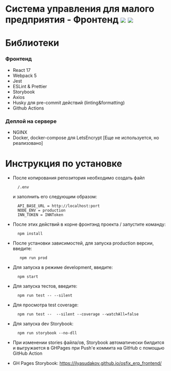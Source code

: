 # Система управления для малого предприятия - Фронтенд <a href="https://codeclimate.com/github/ilyasudakov/osfix_erp_frontend/maintainability"><img src="https://api.codeclimate.com/v1/badges/4caebb62502ad174f310/maintainability" /></a> <a href="https://codeclimate.com/github/ilyasudakov/osfix_erp_frontend/test_coverage"><img src="https://api.codeclimate.com/v1/badges/4caebb62502ad174f310/test_coverage" /></a>

# Библиотеки

### Фронтенд

- React 17
- Webpack 5
- Jest
- ESLint & Prettier
- Storybook
- Axios
- Husky для pre-commit действий (linting&formatting)
- Github Actions

### Деплой на сервере

- NGINX
- Docker, docker-compose для LetsEncrypt [Еще не используется, но реализовано]

# Инструкция по установке

- После копирования репозитория необходимо создать файл

        /.env

  и заполнить его следующим образом:

        API_BASE_URL = http://localhost:port
        NODE_ENV = production
        INN_TOKEN = INNToken

- После этих действий в корне фронтэнд проекта / запустите команду:

        npm install

- После установки зависимостей, для запуска production версии, введите:

         npm run prod

- Для запуска в режиме development, введите:

        npm start

- Для запуска тестов, введите:

        npm run test -- --silent

- Для просмотра test coverage:

        npm run test --  --silent --coverage --watchAll=false

- Для запуска dev Storybook:

        npm run storybook --no-dll

- При изменении stories файла/ов, Storybook автоматически билдится и выгружается в GHPages при Push'е коммита на GitHub с помощью GitHub Action

- GH Pages Storybook: https://ilyasudakov.github.io/osfix_erp_frontend/
